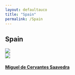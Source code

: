 ```yaml
---
layout: defaultauco
title: "Spain"
permalink: /Spain
---
```

<div class="container-0">
    <div class="container-title">
        <span class="country"><h2>Spain</h2></span>
        <div class="photo-co">
          <img src="https://www.worldatlas.com/r/w960-q80/upload/65/00/f0/es-01.jpg" >
    </div>
</div>
<!-- partial:index.partial.html -->
<div class="container">
  <div class="timeline clearfix">
  <div class="vertical-line">
 <div id="post-1" class="vesti-col timeline-post">
      <div class="vesti-content-wrapper">
        <div class="photo">
          <img src="https://www.biografiasyvidas.com/monografia/cervantes/fotos/cervantes_miguel_1.jpg">
          <div class="vesti-date-wrapper">
            <div class="vesti-date">
            </div>
          </div>
        </div>
        <div class="vesti-desc">
          <a class="desc-a" href="#">
            <h4><a href="/mdcervantessaavedra">Miguel de Cervantes Saavedra</a></h4>
          </a>
        </div>
      </div>
    </div>

<!-- partial -->
